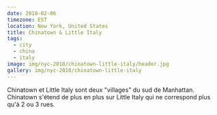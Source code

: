 ```yaml
---
date: 2018-02-06
timezone: EST
location: New York, United States
title: Chinatown & Little Italy
tags:
  - city
  - china
  - italy
image: img/nyc-2018/chinatown-little-italy/header.jpg
gallery: img/nyc-2018/chinatown-little-italy
---
```


Chinatown et Little Italy sont deux "villages" du sud de Manhattan. Chinatown s'étend de plus en plus sur Little Italy qui ne correspond plus qu'à 2 ou 3 rues. 
